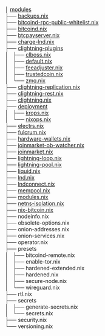 
│ [modules](.)		
├── [backups.nix](backups.nix)		
├── [bitcoind-rpc-public-whitelist.nix](bitcoind-rpc-public-whitelist.nix)		
├── [bitcoind.nix](bitcoind.nix)	
├── [btcpayserver.nix](btcpayserver.nix)	
├── [charge-lnd.nix](charge-lnd.nix)		
├── [clightning-plugins](clightning-plugins)		
│   ├── [clboss.nix](clightning-plugins/clboss.nix)		
│   ├── [default.nix](clightning-plugins/default.nix)		
│   ├── [feeadjuster.nix	](feeadjuster.nix	)	
│   ├── [trustedcoin.nix	](trustedcoin.nix	)	
│   └── [zmq.nix](zmq.nix)		
├── [clightning-replication.nix](clightning-replication.nix)		
├── [clightning-rest.nix	](clightning-rest.nix	)	
├── [clightning.nix](clightning.nix)		
├── [deployment](deployment)		
│   ├── [krops.nix](krops.nix)		
│   └── [nixops.nix](nixops.nix)		
├── [electrs.nix](electrs.nix)		
├── [fulcrum.nix](fulcrum.nix)		
├── [hardware-wallets.nix](hardware-wallets.nix)		
├── [joinmarket-ob-watcher.nix](joinmarket-ob-watcher.nix)		
├── [joinmarket.nix](joinmarket.nix)		
├── [lightning-loop.nix](lightning-loop.nix)		
├── [lightning-pool.nix](lightning-pool.nix)		
├── [liquid.nix](liquid.nix)		
├── [lnd.nix](lnd.nix)		
├── [lndconnect.nix](lndconnect.nix)		
├── [mempool.nix](mempool.nix)		
├── [modules.nix](modules.nix)		
├── [netns-isolation.nix	](netns-isolation.nix	)	
├── [nix-bitcoin.nix	](nix-bitcoin.nix	)	
├── nodeinfo.nix		
├── obsolete-options.nix		
├── onion-addresses.nix		
├── onion-services.nix		
├── operator.nix		
├── presets		
│   ├── bitcoind-remote.nix		
│   ├── enable-tor.nix		
│   ├── hardened-extended.nix		
│   ├── hardened.nix		
│   ├── secure-node.nix		
│   └── wireguard.nix		
├── rtl.nix		
├── secrets		
│   ├── generate-secrets.nix		
│   └── secrets.nix		
├── security.nix		
└── versioning.nix		